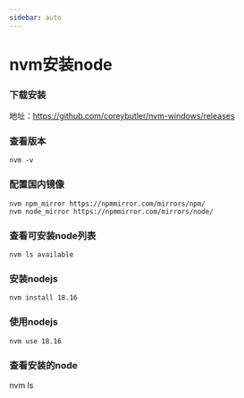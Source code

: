 ```yaml
---
sidebar: auto
---
```

# nvm安装node

### 下载安装

地址：https://github.com/coreybutler/nvm-windows/releases

### 查看版本

```
nvm -v
```



### 配置国内镜像

```
nvm npm_mirror https://npmmirror.com/mirrors/npm/
nvm node_mirror https://npmmirror.com/mirrors/node/
```



### 查看可安装node列表

```
nvm ls available
```



### 安装nodejs

```
nvm install 18.16
```

### 使用nodejs

```
nvm use 18.16
```



### 查看安装的node

nvm ls